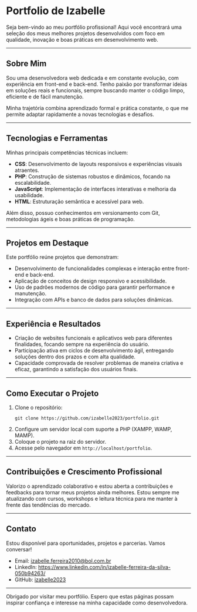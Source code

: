 # Portfolio de Izabelle

Seja bem-vindo ao meu portfólio profissional! Aqui você encontrará uma seleção dos meus melhores projetos desenvolvidos com foco em qualidade, inovação e boas práticas em desenvolvimento web.

***

## Sobre Mim

Sou uma desenvolvedora web dedicada e em constante evolução, com experiência em front-end e back-end. Tenho paixão por transformar ideias em soluções reais e funcionais, sempre buscando manter o código limpo, eficiente e de fácil manutenção.

Minha trajetória combina aprendizado formal e prática constante, o que me permite adaptar rapidamente a novas tecnologias e desafios.

***

## Tecnologias e Ferramentas

Minhas principais competências técnicas incluem:

- **CSS**: Desenvolvimento de layouts responsivos e experiências visuais atraentes.
- **PHP**: Construção de sistemas robustos e dinâmicos, focando na escalabilidade.
- **JavaScript**: Implementação de interfaces interativas e melhoria da usabilidade.
- **HTML**: Estruturação semântica e acessível para web.

Além disso, possuo conhecimentos em versionamento com Git, metodologias ágeis e boas práticas de programação.

***

## Projetos em Destaque

Este portfólio reúne projetos que demonstram:

- Desenvolvimento de funcionalidades complexas e interação entre front-end e back-end.
- Aplicação de conceitos de design responsivo e acessibilidade.
- Uso de padrões modernos de código para garantir performance e manutenção.
- Integração com APIs e banco de dados para soluções dinâmicas.

***

## Experiência e Resultados

- Criação de websites funcionais e aplicativos web para diferentes finalidades, focando sempre na experiência do usuário.
- Participação ativa em ciclos de desenvolvimento ágil, entregando soluções dentro dos prazos e com alta qualidade.
- Capacidade comprovada de resolver problemas de maneira criativa e eficaz, garantindo a satisfação dos usuários finais.

***

## Como Executar o Projeto

1. Clone o repositório:
   ```
   git clone https://github.com/izabelle2023/portfolio.git
   ```
2. Configure um servidor local com suporte a PHP (XAMPP, WAMP, MAMP).
3. Coloque o projeto na raiz do servidor.
4. Acesse pelo navegador em `http://localhost/portfolio`.

***

## Contribuições e Crescimento Profissional

Valorizo o aprendizado colaborativo e estou aberta a contribuições e feedbacks para tornar meus projetos ainda melhores. Estou sempre me atualizando com cursos, workshops e leitura técnica para me manter à frente das tendências do mercado.

***

## Contato

Estou disponível para oportunidades, projetos e parcerias. Vamos conversar!

- Email: izabelle.ferreira2010@bol.com.br
- LinkedIn: https://www.linkedin.com/in/izabelle-ferreira-da-silva-050b94263/
- GitHub: [izabelle2023](https://github.com/izabelle2023)

***

Obrigado por visitar meu portfólio. Espero que estas páginas possam inspirar confiança e interesse na minha capacidade como desenvolvedora.
